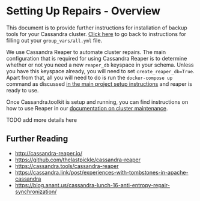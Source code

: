 # Setting Up Repairs - Overview
This document is to provide further instructions for installation of backup tools for your Cassandra cluster. [Click here](./setup.ansible-config-files.md#Step-1.4-set-config-variables-for-your-deployment-in-group_varsall.yml) to go back to instructions for filling out your `group_vars/all.yml` file.

We use Cassandra Reaper to automate cluster repairs. The main configuration that is required for using Cassandra Reaper is to determine whether or not you need a new `reaper_db` keyspace in your schema. Unless you have this keyspace already, you will need to set `create_reaper_db=True`. Apart from that, all you will need to do is run the `docker-compose up` command as discussed [in the main project setup instructions](./README.md#step-5-start-containers-using-docker-compose) and reaper is ready to use.

Once Cassandra.toolkit is setup and running, you can find instructions on how to use Reaper in our [documentation on cluster maintenance](../cluster-maintenance/repair/README.md#Running-Cluster-Repairs-with-Cassandra-Reaper).


TODO add more details here


## Further Reading
- http://cassandra-reaper.io/
- https://github.com/thelastpickle/cassandra-reaper
- https://cassandra.tools/cassandra-reaper
- https://cassandra.link/post/experiences-with-tombstones-in-apache-cassandra
- https://blog.anant.us/cassandra-lunch-16-anti-entropy-repair-synchronization/